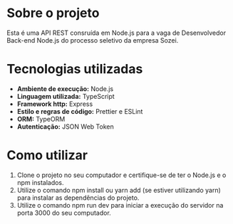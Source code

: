 # Sobre o projeto

Esta é uma API REST consruída em Node.js para a vaga de Desenvolvedor Back-end Node.js do processo seletivo da empresa Sozei.

# Tecnologias utilizadas
* **Ambiente de execução:** Node.js
* **Linguagem utilizada:** TypeScript
* **Framework http:** Express
* **Estilo e regras de código:** Prettier e ESLint
* **ORM:** TypeORM
* **Autenticação:** JSON Web Token

# Como utilizar
1. Clone o projeto no seu computador e certifique-se de ter o Node.js e o npm instalados.
2. Utilize o comando npm install ou yarn add (se estiver utilizando yarn) para instalar as dependências do projeto.
3. Utilize o comando npm run dev para iniciar a execução do servidor na porta 3000 do seu computador.
